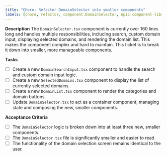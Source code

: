```yaml
---
title: "Chore: Refactor DomainSelector into smaller components"
labels: [chore, refactor, component:DomainSelector, epic:component-library]
---
```


**Description**
The `DomainSelector.tsx` component is currently over 160 lines long and handles multiple responsibilities, including search, custom domain input, displaying selected domains, and rendering the domain list. This makes the component complex and hard to maintain. This ticket is to break it down into smaller, more manageable components.

**Tasks**
- [ ] Create a new `DomainSearchInput.tsx` component to handle the search and custom domain input logic.
- [ ] Create a new `SelectedDomains.tsx` component to display the list of currently selected domains.
- [ ] Create a new `DomainList.tsx` component to render the categories and domain buttons.
- [ ] Update `DomainSelector.tsx` to act as a container component, managing state and composing the new, smaller components.

**Acceptance Criteria**
- [ ] The `DomainSelector` logic is broken down into at least three new, smaller components.
- [ ] The `DomainSelector.tsx` file is significantly smaller and easier to read.
- [ ] The functionality of the domain selection screen remains identical to the user.